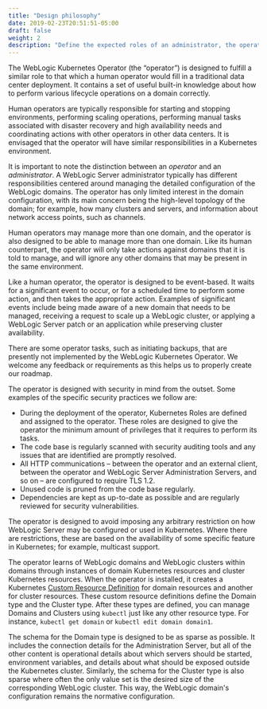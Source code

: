 ```yaml
---
title: "Design philosophy"
date: 2019-02-23T20:51:51-05:00
draft: false
weight: 2
description: "Define the expected roles of an administrator, the operator, and domain and cluster resources."
---
```


The WebLogic Kubernetes Operator (the “operator”) is designed to fulfill a similar role to that which a human operator would fill in a traditional data center deployment.  It contains a set of useful built-in knowledge about how to perform various lifecycle operations on a domain correctly.

Human operators are typically responsible for starting and stopping environments, performing scaling operations, performing manual tasks associated with disaster recovery and high availability needs and coordinating actions with other operators in other data centers.  It is envisaged that the operator will have similar responsibilities in a Kubernetes environment.

It is important to note the distinction between an *operator* and an *administrator*.  A WebLogic Server administrator typically has different responsibilities centered around managing the detailed configuration of the WebLogic domains.  The operator has only limited interest in the domain configuration, with its main concern being the high-level topology of the domain; for example, how many clusters and servers, and information about network access points, such as channels.

Human operators may manage more than one domain, and the operator is also designed to be able to manage more than one domain.  Like its human counterpart, the operator will only take actions against domains that it is told to manage, and will ignore any other domains that may be present in the same environment.

Like a human operator, the operator is designed to be event-based.  It waits for a significant event to occur, or for a scheduled time to perform some action, and then takes the appropriate action.  Examples of significant events include being made aware of a new domain that needs to be managed, receiving a request to scale up a WebLogic cluster, or applying a WebLogic Server patch or an application while preserving cluster availability.

There are some operator tasks, such as initiating backups, that are presently not implemented by the WebLogic Kubernetes Operator. We welcome any feedback or requirements as this helps us to properly create our roadmap.

The operator is designed with security in mind from the outset.  Some examples of the specific security practices we follow are:

*	During the deployment of the operator, Kubernetes Roles are defined and assigned to the operator.  These roles are designed to give the operator the minimum amount of privileges that it requires to perform its tasks.
*	The code base is regularly scanned with security auditing tools and any issues that are identified are promptly resolved.
*	All HTTP communications – between the operator and an external client, between the operator and WebLogic Server Administration Servers, and so on – are configured to require TLS 1.2.
*	Unused code is pruned from the code base regularly.
*	Dependencies are kept as up-to-date as possible and are regularly reviewed for security vulnerabilities.

The operator is designed to avoid imposing any arbitrary restriction on how WebLogic Server may be configured or used in Kubernetes.  Where there are restrictions, these are based on the availability of some specific feature in Kubernetes; for example, multicast support.

The operator learns of WebLogic domains and WebLogic clusters within domains through instances of domain Kubernetes resources and cluster Kubernetes resources.  When the operator is installed, it creates a Kubernetes [Custom Resource Definition](https://kubernetes.io/docs/concepts/api-extension/custom-resources/) for domain resources and another for cluster resources.  These custom resource definitions define the Domain type and the Cluster type.  After these types are defined, you can manage Domains and Clusters using `kubectl` just like any other resource type.  For instance, `kubectl get domain` or `kubectl edit domain domain1`.  

The schema for the Domain type is designed to be as sparse as possible.  It includes the connection details for the Administration Server, but all of the other content is operational details about which servers should be started, environment variables, and details about what should be exposed outside the Kubernetes cluster.  Similarly, the schema for the Cluster type is also sparse where often the only value set is the desired size of the corresponding WebLogic cluster. This way, the WebLogic domain's configuration remains the normative configuration.
